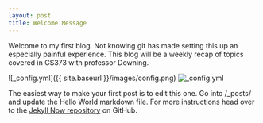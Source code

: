 ```yaml
---
layout: post
title: Welcome Message
---
```


Welcome to my first blog. Not knowing git has made setting this up an especially painful experience. This blog will be a weekly recap of topics covered in CS373 with professor Downing. 

![_config.yml]({{ site.baseurl }}/images/config.png)
![_config.yml](https://cloud.githubusercontent.com/assets/8526305/9564674/825edd10-4e74-11e5-9b4e-e293efbc5f53.jpg)



The easiest way to make your first post is to edit this one. Go into /_posts/ and update the Hello World markdown file. For more instructions head over to the [Jekyll Now repository](https://github.com/barryclark/jekyll-now) on GitHub.

